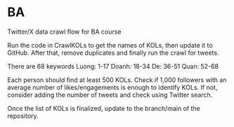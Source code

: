 
# BA
Twitter/X data crawl flow for BA course

Run the code in CrawlKOLs to get the names of KOLs, then update it to GitHub. After that, remove duplicates and finally run the crawl for tweets.

There are 68 keywords
Luong: 1-17
Doanh: 18-34
De: 36-51
Quan: 52-68

Each person should find at least 500 KOLs. Check if 1,000 followers with an average number of likes/engagements is enough to identify KOLs. If not, consider adding the number of tweets and check using Twitter search.

Once the list of KOLs is finalized, update to the branch/main of the repository.

